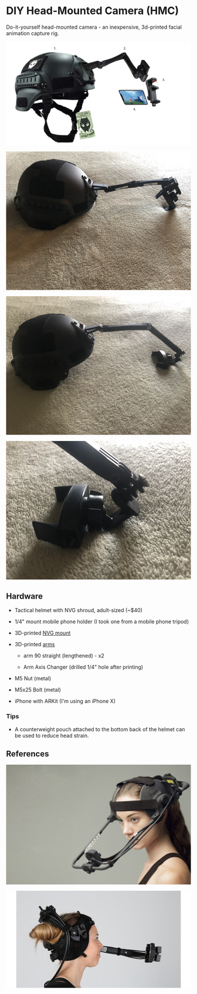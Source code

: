 # DIY Head-Mounted Camera (HMC)

Do-it-yourself head-mounted camera - an inexpensive, 3d-printed facial animation capture rig.

![My HMC Concept 01 v1](res/mockup-v1.png)

![My HMC Prototype v1](res/prototype-v1.png)

![My HMC Prototype v2 01](res/prototype-v2-01.png)

![My HMC Prototype v2 02](res/prototype-v2-02.png)

## Hardware

* Tactical helmet with NVG shroud, adult-sized (~$40)

* 1/4" mount mobile phone holder (I took one from a mobile phone tripod)

* 3D-printed [NVG mount](https://www.thingiverse.com/thing:2799476)

* 3D-printed [arms](https://www.thingiverse.com/thing:2194278)

  * arm 90 straight (lengthened) - x2

  * Arm Axis Changer (drilled 1/4" hole after printing)

* M5 Nut (metal)

* M5x25 Bolt (metal)

* iPhone with ARKit (I'm using an iPhone X)

### Tips

* A counterweight pouch attached to the bottom back of the helmet can be used to reduce head strain.

## References

![Their HMC 1](ref/their-hmc-01.jpg)

![Their HMC 2](ref/their-hmc-02.jpg)